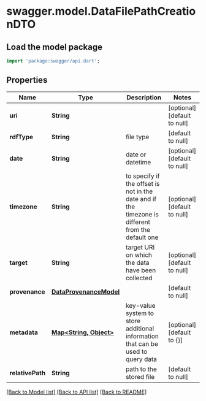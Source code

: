# swagger.model.DataFilePathCreationDTO

## Load the model package
```dart
import 'package:swagger/api.dart';
```

## Properties
Name | Type | Description | Notes
------------ | ------------- | ------------- | -------------
**uri** | **String** |  | [optional] [default to null]
**rdfType** | **String** | file type | [default to null]
**date** | **String** | date or datetime | [optional] [default to null]
**timezone** | **String** | to specify if the offset is not in the date and if the timezone is different from the default one | [optional] [default to null]
**target** | **String** | target URI on which the data have been collected | [optional] [default to null]
**provenance** | [**DataProvenanceModel**](DataProvenanceModel.md) |  | [default to null]
**metadata** | [**Map&lt;String, Object&gt;**](Object.md) | key-value system to store additional information that can be used to query data | [optional] [default to {}]
**relativePath** | **String** | path to the stored file | [default to null]

[[Back to Model list]](../README.md#documentation-for-models) [[Back to API list]](../README.md#documentation-for-api-endpoints) [[Back to README]](../README.md)


